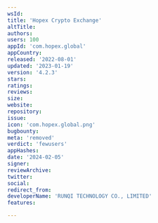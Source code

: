 ```yaml
---
wsId: 
title: 'Hopex Crypto Exchange'
altTitle: 
authors: 
users: 100
appId: 'com.hopex.global'
appCountry: 
released: '2022-08-01'
updated: '2023-01-19'
version: '4.2.3'
stars: 
ratings: 
reviews: 
size: 
website: 
repository: 
issue: 
icon: 'com.hopex.global.png'
bugbounty: 
meta: 'removed'
verdict: 'fewusers'
appHashes: 
date: '2024-02-05'
signer: 
reviewArchive: 
twitter: 
social: 
redirect_from: 
developerName: 'RUNQI TECHNOLOGY CO., LIMITED'
features: 

---
```


